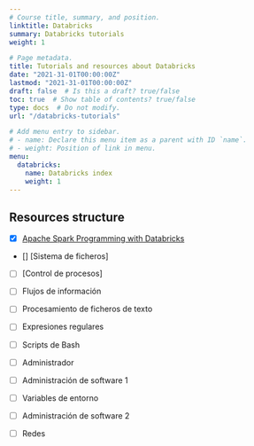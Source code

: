 ```yaml
---
# Course title, summary, and position.
linktitle: Databricks
summary: Databricks tutorials
weight: 1

# Page metadata.
title: Tutorials and resources about Databricks
date: "2021-31-01T00:00:00Z"
lastmod: "2021-31-01T00:00:00Z"
draft: false  # Is this a draft? true/false
toc: true  # Show table of contents? true/false
type: docs  # Do not modify.
url: "/databricks-tutorials"

# Add menu entry to sidebar.
# - name: Declare this menu item as a parent with ID `name`.
# - weight: Position of link in menu.
menu:
  databricks:
    name: Databricks index
    weight: 1
---
```


## Resources structure

- [X] [Apache Spark Programming with Databricks](/unix/01-unix-intro)
- [] [Sistema de ficheros]
- [ ] [Control de procesos]
- [ ] Flujos de información
- [ ] Procesamiento de ficheros de texto
- [ ] Expresiones regulares
- [ ] Scripts de Bash
- [ ] Administrador
- [ ] Administración de software 1
- [ ] Variables de entorno
- [ ] Administración de software 2
- [ ] Redes



